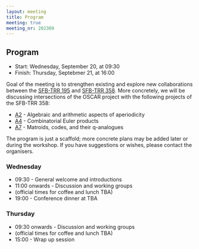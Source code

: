```yaml
---
layout: meeting
title: Program
meeting: true
meeting_nr: 202309
---
```


## Program
* Start: Wednesday, September 20, at 09:30
* Finish: Thursday, Septebmer 21, at 16:00

Goal of the meeting is to strengthen existing and explore new collaborations between the [SFB-TRR 195](https://www.computeralgebra.de/sfb/) and [SFB-TRR 358](https://trr358.math.uni-bielefeld.de/).  More concretely, we will be discussing intersections of the OSCAR project with the following projects of the SFB-TRR 358:

* [A2](https://trr358.math.uni-bielefeld.de/projects/view/A2) - Algebraic and arithmetic aspects of aperiodicity
* [A4](https://trr358.math.uni-bielefeld.de/projects/view/A4) - Combinatorial Euler products
* [A7](https://trr358.math.uni-bielefeld.de/projects/view/A7) - Matroids, codes, and their q-analogues

The program is just a scaffold; more concrete plans may be added later or during the workshop.  If you have suggestions or wishes, please contact the organisers.


### Wednesday

* 09:30 - General welcome and introductions
* 11:00 onwards - Discussion and working groups
* (official times for coffee and lunch TBA)
* 19:00 - Conference dinner at TBA

### Thursday

* 09:30 onwards - Discussion and working groups
* (official times for coffee and lunch TBA)
* 15:00 - Wrap up session